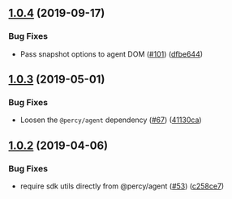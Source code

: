 ## [1.0.4](https://github.com/percy/percy-nightmare/compare/v1.0.3...v1.0.4) (2019-09-17)


### Bug Fixes

* Pass snapshot options to agent DOM ([#101](https://github.com/percy/percy-nightmare/issues/101)) ([dfbe644](https://github.com/percy/percy-nightmare/commit/dfbe644))

## [1.0.3](https://github.com/percy/percy-nightmare/compare/v1.0.2...v1.0.3) (2019-05-01)


### Bug Fixes

* Loosen the `@percy/agent` dependency ([#67](https://github.com/percy/percy-nightmare/issues/67)) ([41130ca](https://github.com/percy/percy-nightmare/commit/41130ca))

## [1.0.2](https://github.com/percy/percy-nightmare/compare/v1.0.1...v1.0.2) (2019-04-06)


### Bug Fixes

* require sdk utils directly from @percy/agent ([#53](https://github.com/percy/percy-nightmare/issues/53)) ([c258ce7](https://github.com/percy/percy-nightmare/commit/c258ce7))
